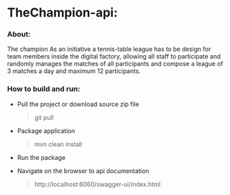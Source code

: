 # TheChampion-api:


### About:
The champion As an initiative a tennis-table league has to be design for team members inside the digital factory, allowing all staff to participate
and randomly manages the matches of all participants and compose a league of 3 matches a day and maximum 12 participants.

### How to build  and run:
* Pull the project or download source zip file 

  > git pull <repoURL>

* Package application

  > mvn clean install

* Run the package
* Navigate on the browser to api documentation
 
  > http://localhost:6060/swagger-ui/index.html
 
 

 